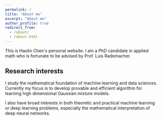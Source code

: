 ```yaml
---
permalink: /
title: "About me"
excerpt: "About me"
author_profile: true
redirect_from: 
  - /about/
  - /about.html
---
```


This is Haolin Chen's personal website. I am a PhD candidate in applied math who is fortunate to be advised by Prof. Luis Rademacher.

## Research interests
I study the mathematical foundation of machine learning and data sciences. Currently my focus is to develop provable and efficient algorithm for learning high dimensional Gaussian mixture models.

I also have broad interests in both theoretic and practical machine learning or deep learning problems, especially the mathematical interpretation of deep neural networks.
